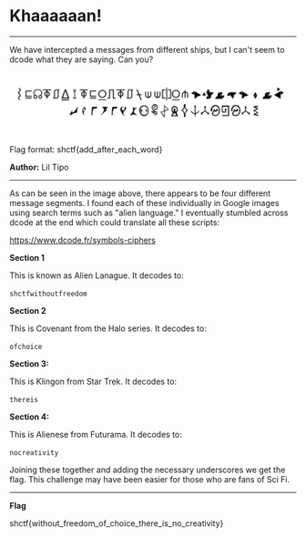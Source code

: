 # Khaaaaaan!
- - -
We have intercepted a messages from different ships, but I can't seem to dcode what they are saying. Can you? 

![](https://github.com/TheArchPirate/ctf-writeups/blob/main/Space-Heroes/images/languages.PNG?raw=true)


Flag format: shctf{add_after_each_word}

**Author:** Lil Tipo
- - -

As can be seen in the image above, there appears to be four different message segments. I found each of these individually in Google images using search terms such as "alien language." I eventually stumbled across dcode at the end which could translate all these scripts:

https://www.dcode.fr/symbols-ciphers

**Section 1**

This is known as Alien Lanague. It decodes to:

`shctfwithoutfreedom`

**Section 2**

This is Covenant from the Halo series. It decodes to:

`ofchoice`

**Section 3:**

This is Klingon from Star Trek. It decodes to:

`thereis`

**Section 4:**

This is Alienese from Futurama. It decodes to:

`nocreativity`

Joining these together and adding the necessary underscores we get the flag. This challenge may have been easier for those who are fans of Sci Fi.

- - -
**Flag**

shctf{without_freedom_of_choice_there_is_no_creativity}
